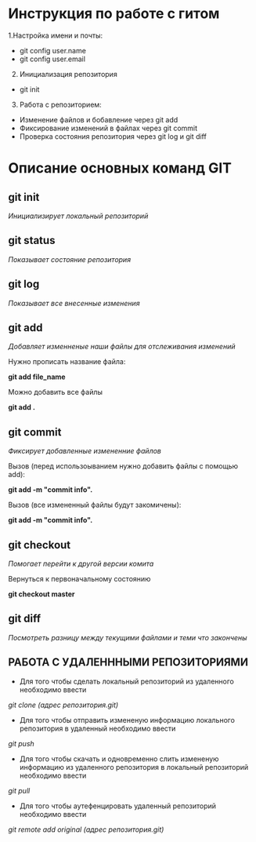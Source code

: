 # Инструкция по работе с гитом

1.Настройка имени и почты:
* git config user.name
* git config user.email
2. Инициализация репозитория
* git init
3. Работа с репозиторием:
* Изменение файлов и бобавление через git add
* Фиксирование изменений в файлах через git commit
* Проверка состояния репозитория через git log и  git diff


# Описание основных команд GIT

## git init 

*Инициализирует локальный репозиторий*

## git status

*Показывает состояние репозитория*

## git log

*Показывает все внесенные изменения*

## git add

*Добавляет изменненые наши файлы для отслеживания изменений*

Нужно прописать название файла:

**git add file_name**

Можно добавить все файлы

**git add .**

## git commit

*Фиксирует добавленные измененние файлов*

Вызов (перед использоыванием нужно добавить файлы с помощью add):

**git add -m "commit info".**

Вызов (все измененный файлы будут закомичены):

**git add -m "commit info".**

## git checkout

*Помогает перейти к другой версии комита*

Вернуться к первоначальному состоянию

**git checkout master**

## git diff

*Посмотреть разницу между текущими файлами и теми что закончены*

 ## РАБОТА С УДАЛЕНННЫМИ РЕПОЗИТОРИЯМИ
 * Для того чтобы сделать локальный репозиторий из удаленного необходимо ввести 
 
 *git clone (адрес репозитория.git)*
* Для того чтобы отправить измененую информацию локального репозитория в удаленный необходимо ввести 

*git push*

* Для того чтобы скачать и одновременно слить измененую информацию из удаленного репозитория в локальный репозиторий  необходимо ввести 

*git pull*

* Для того чтобы аутефенцировать удаленный репозиторий  необходимо ввести 

*git remote add original (адрес репозитория.git)*
